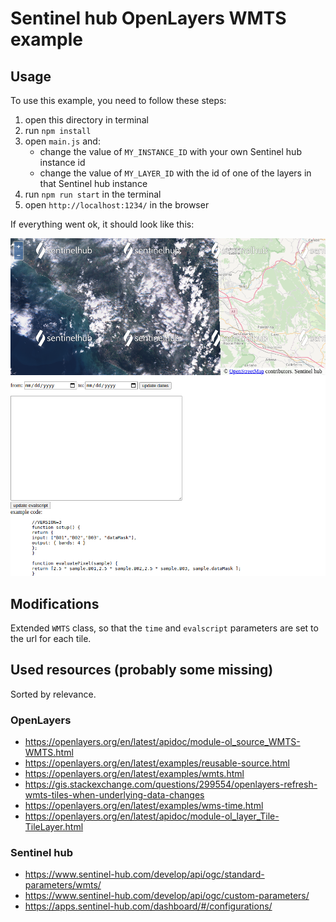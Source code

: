 # Sentinel hub OpenLayers WMTS example

## Usage

To use this example, you need to follow these steps:

1. open this directory in terminal
2. run `npm install`
3. open `main.js` and:
    - change the value of `MY_INSTANCE_ID` with your own Sentinel hub instance id
    - change the value of `MY_LAYER_ID` with the id of one of the layers in that Sentinel hub instance
4. run `npm run start` in the terminal
5. open `http://localhost:1234/` in the browser

If everything went ok, it should look like this:

![Example](example.png)

## Modifications

Extended `WMTS` class, so that the `time` and `evalscript` parameters are set to the url for each tile.

## Used resources (probably some missing)
Sorted by relevance.

### OpenLayers
- https://openlayers.org/en/latest/apidoc/module-ol_source_WMTS-WMTS.html
- https://openlayers.org/en/latest/examples/reusable-source.html
- https://openlayers.org/en/latest/examples/wmts.html
- https://gis.stackexchange.com/questions/299554/openlayers-refresh-wmts-tiles-when-underlying-data-changes
- https://openlayers.org/en/latest/examples/wms-time.html
- https://openlayers.org/en/latest/apidoc/module-ol_layer_Tile-TileLayer.html

### Sentinel hub
- https://www.sentinel-hub.com/develop/api/ogc/standard-parameters/wmts/
- https://www.sentinel-hub.com/develop/api/ogc/custom-parameters/
- https://apps.sentinel-hub.com/dashboard/#/configurations/
